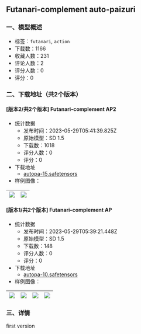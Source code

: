 ## Futanari-complement auto-paizuri
### 一、模型概述

- 标签：`futanari`, `action`
- 下载数：1166
- 收藏人数：231
- 评论人数：2
- 评分人数：0
- 评分：0

### 二、下载地址（共2个版本）

#### [版本2/共2个版本] Futanari-complement AP2

- 统计数据
  - 发布时间：2023-05-29T05:41:39.825Z
  - 原始模型：SD 1.5
  - 下载数：1018
  - 评分人数：0
  - 评分：0
- 下载地址
  - [autopa-15.safetensors](https://civitai.com/api/download/models/84322)
- 样例图像：

| <img src="https://image.civitai.com/xG1nkqKTMzGDvpLrqFT7WA/35ebd5e8-b501-49a7-8078-9dc261553cae/width=450/952508.jpeg" /> | <img src="https://image.civitai.com/xG1nkqKTMzGDvpLrqFT7WA/6564de58-3937-4574-b844-b64b75caae25/width=450/952509.jpeg" /> |
| ---- | ---- |

#### [版本1/共2个版本] Futanari-complement AP

- 统计数据
  - 发布时间：2023-05-29T05:39:21.448Z
  - 原始模型：SD 1.5
  - 下载数：148
  - 评分人数：0
  - 评分：0
- 下载地址
  - [autopa-10.safetensors](https://civitai.com/api/download/models/84320)
- 样例图像：

| <img src="https://image.civitai.com/xG1nkqKTMzGDvpLrqFT7WA/5ae55442-ee26-488f-808f-d7cebf25d969/width=450/952481.jpeg" /> | <img src="https://image.civitai.com/xG1nkqKTMzGDvpLrqFT7WA/301caabd-1626-4523-92fc-3ce66f49bacd/width=450/952483.jpeg" /> | <img src="https://image.civitai.com/xG1nkqKTMzGDvpLrqFT7WA/e7fa8988-2d32-4945-877d-d56b3b9356f8/width=450/952482.jpeg" /> | <img src="https://image.civitai.com/xG1nkqKTMzGDvpLrqFT7WA/471a89ec-508d-4513-bc6f-cd9bb61fc6d1/width=450/952484.jpeg" /> |
| ---- | ---- | ---- | ---- |


### 三、详情
<p>first version</p>